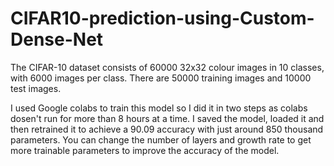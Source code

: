 # CIFAR10-prediction-using-Custom-Dense-Net
The CIFAR-10 dataset consists of 60000 32x32 colour images in 10 classes, with 6000 images per class. There are 50000 training images and 10000 test images. 

I used Google colabs to train this model so I did it in two steps as colabs dosen't run for more than 8 hours at a time.
I saved the model, loaded it and then retrained it to achieve a 90.09 accuracy with just around 850 thousand parameters. 
You can change the number of layers and growth rate to get more trainable parameters to improve the accuracy of the model.
